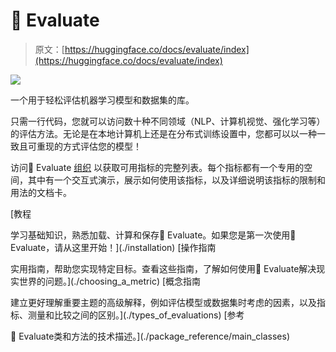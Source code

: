# 🤗 Evaluate

> 原文：[https://huggingface.co/docs/evaluate/index](https://huggingface.co/docs/evaluate/index)

![](../Images/f1738d014eded50aeef8a82ae5714d74.png)

一个用于轻松评估机器学习模型和数据集的库。

只需一行代码，您就可以访问数十种不同领域（NLP、计算机视觉、强化学习等）的评估方法。无论是在本地计算机上还是在分布式训练设置中，您都可以以一种一致且可重现的方式评估您的模型！

访问🤗 Evaluate [组织](https://huggingface.co/evaluate-metric) 以获取可用指标的完整列表。每个指标都有一个专用的空间，其中有一个交互式演示，展示如何使用该指标，以及详细说明该指标的限制和用法的文档卡。

[教程

学习基础知识，熟悉加载、计算和保存🤗 Evaluate。如果您是第一次使用🤗 Evaluate，请从这里开始！](./installation) [操作指南

实用指南，帮助您实现特定目标。查看这些指南，了解如何使用🤗 Evaluate解决现实世界的问题。](./choosing_a_metric) [概念指南

建立更好理解重要主题的高级解释，例如评估模型或数据集时考虑的因素，以及指标、测量和比较之间的区别。](./types_of_evaluations) [参考

🤗 Evaluate类和方法的技术描述。](./package_reference/main_classes)
